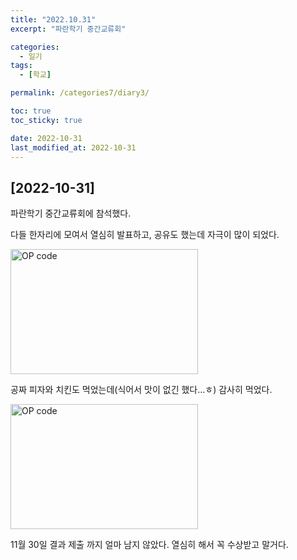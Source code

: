 ```yaml
---
title: "2022.10.31"
excerpt: "파란학기 중간교류회"

categories:
  - 일기
tags:
  - [학교]

permalink: /categories7/diary3/

toc: true
toc_sticky: true

date: 2022-10-31
last_modified_at: 2022-10-31
---
```


## [2022-10-31]

파란학기 중간교류회에 참석했다.

다들 한자리에 모여서 열심히 발표하고, 공유도 했는데 자극이 많이 되었다.

<img src="../../assets/images/110216.jpg" width="300px" height="200px" title="OP code 예시" alt="OP code"><img><br/>


공짜 피자와 치킨도 먹었는데(식어서 맛이 없긴 했다...ㅎ) 감사히 먹었다.


<img src="../../assets/images/110217.jpg" width="300px" height="200px" title="OP code 예시" alt="OP code"><img><br/>

11월 30일 결과 제출 까지 얼마 남지 않았다. 열심히 해서 꼭 수상받고 말거다.




